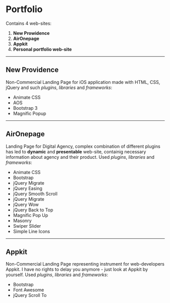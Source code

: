 Portfolio
=====================
Contains 4 web-sites:
1. **New Prowidence**
2. **AirOnepage**
3. **Appkit**
4. **Personal portfolio web-site**
***
New Providence
------------------
Non-Commercial Landing Page for iOS application made with HTML, CSS, jQuery and such _plugins_, _libraries_ and _frameworks_:
* Animate CSS
* AOS
* Bootstrap 3
* Magnific Popup
***
AirOnepage
-----------------
Landing Page for Digital Agency, complex combination of different plugins has led to **dynamic** and **presentable** web-site, containig necessary information about agency and their product.
Used _plugins_, _libraries_ and _frameworks_:
* Animate CSS
* Bootstrap
* jQuery Migrate
* jQuery Easing
* jQuery Smooth Scroll
* jQuery Migrate 
* jQuery Wow
* jQuery Back to Top
* Magnific Pop Up
* Masonry
* Swiper Slider
* Simple Line Icons
***
Appkit
--------------------
Non-Commercial Landing Page representing instrument for web-developers Appkit. I have no rights to delay you anymore - just look at Appkit by yourself.
Used _plugins_, _libraries_ and _frameworks_:
* Bootstrap
* Font Awesome
* jQuery Scroll To
